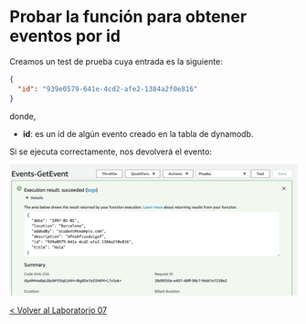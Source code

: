 # Probar la función para obtener eventos por id

Creamos un test de prueba cuya entrada es la siguiente:

```json
{
  "id": "939e0579-641e-4cd2-afe2-1384a2f0e816"
}
```
donde,
* **id**: es un id de algún evento creado en la tabla de dynamodb.

Si se ejecuta correctamente, nos devolverá el evento:

<p align="center">
    <img src="resources/get_event_id.png">
</p>


[< Volver al Laboratorio 07 ](../lab-07#crear-endpoint-2) 
